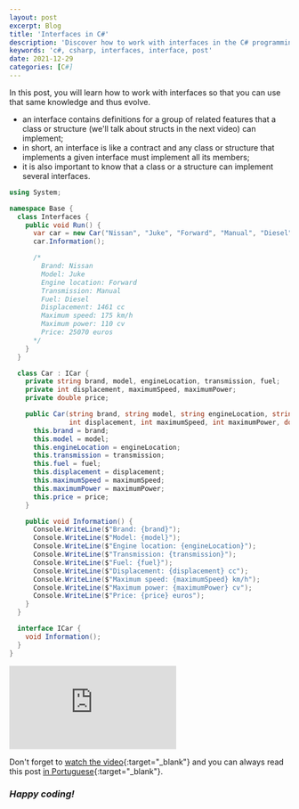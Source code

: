 ```yaml
---
layout: post
excerpt: Blog
title: 'Interfaces in C#'
description: 'Discover how to work with interfaces in the C# programming language. Get answers to your questions with the theory and examples presented.'
keywords: 'c#, csharp, interfaces, interface, post'
date: 2021-12-29
categories: [C#]
---
```


In this post, you will learn how to work with interfaces so that you can use that same knowledge and thus evolve.

- an interface contains definitions for a group of related features that a class or structure (we'll talk about structs in the next video) can implement;
- in short, an interface is like a contract and any class or structure that implements a given interface must implement all its members;
- it is also important to know that a class or a structure can implement several interfaces.

```csharp
using System;

namespace Base {
  class Interfaces {
    public void Run() {
      var car = new Car("Nissan", "Juke", "Forward", "Manual", "Diesel", 1461, 175, 110, 25070);
      car.Information();

      /*
        Brand: Nissan
        Model: Juke
        Engine location: Forward
        Transmission: Manual
        Fuel: Diesel
        Displacement: 1461 cc
        Maximum speed: 175 km/h
        Maximum power: 110 cv
        Price: 25070 euros
      */
    }
  }

  class Car : ICar {
    private string brand, model, engineLocation, transmission, fuel;
    private int displacement, maximumSpeed, maximumPower;
    private double price;

    public Car(string brand, string model, string engineLocation, string transmission, string fuel,
               int displacement, int maximumSpeed, int maximumPower, double price) {
      this.brand = brand;
      this.model = model;
      this.engineLocation = engineLocation;
      this.transmission = transmission;
      this.fuel = fuel;
      this.displacement = displacement;
      this.maximumSpeed = maximumSpeed;
      this.maximumPower = maximumPower;
      this.price = price;
    }

    public void Information() {
      Console.WriteLine($"Brand: {brand}");
      Console.WriteLine($"Model: {model}");
      Console.WriteLine($"Engine location: {engineLocation}");
      Console.WriteLine($"Transmission: {transmission}");
      Console.WriteLine($"Fuel: {fuel}");
      Console.WriteLine($"Displacement: {displacement} cc");
      Console.WriteLine($"Maximum speed: {maximumSpeed} km/h");
      Console.WriteLine($"Maximum power: {maximumPower} cv");
      Console.WriteLine($"Price: {price} euros");
    }
  }

  interface ICar {
    void Information();
  }
}
```

<div class="video-container">
  <iframe src="https://www.youtube.com/embed/mPUUj1xwe7U" frameborder="0" allowfullscreen></iframe>
</div>

Don't forget to [watch the video](https://youtu.be/mPUUj1xwe7U){:target="\_blank"} and you can always read this post [in Portuguese](https://caffeinealgorithm.com/blog/interfaces-em-csharp/){:target="\_blank"}.

### _Happy coding!_
